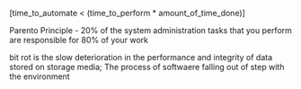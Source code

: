 [time_to_automate < (time_to_perform * amount_of_time_done)]

 Parento Principle - 20% of the system administration tasks that you perform are responsible for 80% of your work


 bit rot is the slow deterioration in the performance and integrity of data stored on storage media; The process of softwaere falling out of step with the environment